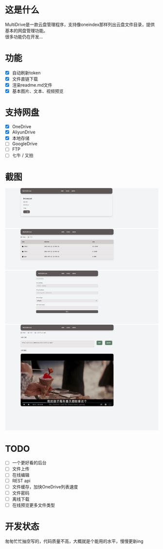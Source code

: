 # 这是什么
MultiDrive是一款云盘管理程序，支持像oneindex那样列出云盘文件目录，提供基本的网盘管理功能。  
很多功能仍在开发...

# 功能
- [x] 自动刷新token
- [x] 文件直链下载
- [x] 渲染readme.md文件
- [x] 基本图片、文本、视频预览

# 支持网盘
- [x] OneDrive
- [x] AliyunDrive
- [x] 本地存储
- [ ] GoogleDrive
- [ ] FTP
- [ ] 七牛 / 又拍

# 截图
![disks](./screenshot/disks.png)
![list](./screenshot/list.png)
![add](./screenshot/add.png)
![preview](./screenshot/preview.png)

# TODO 
- [ ] 一个更好看的后台
- [ ] 文件上传
- [ ] 在线编辑
- [ ] REST api
- [ ] 文件缓存，加快OneDrive列表速度
- [ ] 文件密码
- [ ] 离线下载
- [ ] 在线预览更多文件类型 

# 开发状态
匆匆忙忙抽空写的，代码质量不高，大概就是个能用的水平，慢慢更新ing
